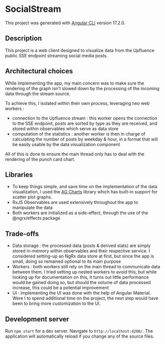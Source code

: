# SocialStream

This project was generated with [Angular CLI](https://github.com/angular/angular-cli) version 17.2.0.

## Description

This project is a web client designed to visualize data from the Upfluence public SSE endpoint streaming social media posts.

## Architectural choices

While implementing the app, my main concern was to make sure the rendering of the graph isn't slowed down by the processing of the incoming data through the stream source.

To achieve this, I isolated within their own process, leveraging two web workers :

- connection to the Upfluence stream : this worker opens the connection to the SSE endpoint, posts are sorted by type as they are received, and stored within observables which serve as data store
- computation of the statistics : another worker is then in charge of calculating the number of posts by weekday & hour, in a format that will be easily usable by the data visualization component 

All of this is done to ensure the main thread only has to deal with the rendering of the punch card chart.

## Libraries

- To keep things simple, and save time on the implementation of the data visualization, I used the [AG Charts](https://charts.ag-grid.com/) library which has built-in support for scatter plot graphs. 
- RxJS Observables are used extensively throughout the app to manipulate the data
- Both workers are initialized as a side-effect, through the use of the @ngrx/effects package

## Trade-offs

- Data storage : the processed data (posts & derived stats) are simply stored in-memory within observables and their respective service. I considered setting-up an NgRx data store at first, but since the app is small, doing so remained optional to its main purpose
- Workers : both workers still rely on the main thread to communicate data between them. I tried setting up nested workers to avoid this, but while looking up for documentation on this, it turns out little performance would be gained doing so, but should the volume of data processed increase, this could be a potential improvement
- UI : implementing the UI was done with the help of Angular Material. Were I to spend additional time on the project, the next step would have been to bring more customization to the UI.

## Development server

Run `npm start` for a dev server. Navigate to `http://localhost:4200/`. The application will automatically reload if you change any of the source files.

